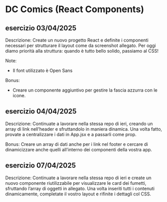 # DC Comics (React Components)

## esercizio 03/04/2025

Descrizione:
Create un nuovo progetto React e definite i componenti necessari per strutturare il layout come da screenshot allegato.
Per oggi diamo priorità alla struttura: quando è tutto bello solido, passiamo al CSS!

Note:
- Il font utilizzato è Open Sans

Bonus:
- Creare un componente aggiuntivo per gestire la fascia azzurra con le icone.



## esercizio 04/04/2025

Descrizione:
Continuate a lavorare nella stessa repo di ieri, creando un array di link nell’header e sfruttandolo in maniera dinamica. Una volta fatto, provate a centralizzare i dati in App.jsx e a passarli come prop.

Bonus:
Creare un array di dati anche per i link nel footer e cercare di dinamicizzare anche quelli all’interno dei componenti della vostra app.




## esercizio 07/04/2025

Descrizione:
Continuate a lavorare nella stessa repo di ieri e create un nuovo componente riutilizzabile per visualizzare le card dei fumetti, sfruttando l’array di oggetti in allegato. Una volta inseriti tutti i contenuti dinamicamente, completate il vostro layout e rifinite i dettagli col CSS.